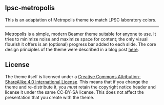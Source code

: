 ## lpsc-metropolis

This is an adaptation of Metropolis theme to match LPSC laboratory colors.

---

Metropolis is a simple, modern Beamer theme suitable for anyone to use.
It tries to minimize noise and maximize space for content; the only visual flourish it offers is an (optional) progress bar added to each slide.
The core design principles of the theme were described in a blog post [here](http://bloerg.net/2014/09/20/a-modern-beamer-theme.html).

## License

The theme itself is licensed under a [Creative Commons Attribution-ShareAlike 4.0 International License](http://creativecommons.org/licenses/by-sa/4.0/).
This means that if you change the theme and re-distribute it, you *must* retain the copyright notice header and license it under the same CC-BY-SA license.
This does not affect the presentation that you create with the theme.

[demo slides]: http://mirrors.ctan.org/macros/latex/contrib/beamer-contrib/themes/metropolis/demo/demo.pdf
[manual]: http://mirrors.ctan.org/macros/latex/contrib/beamer-contrib/themes/metropolis/doc/metropolistheme.pdf
[CTAN]: http://ctan.org/pkg/beamertheme-metropolis
